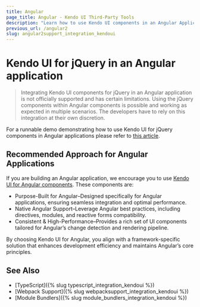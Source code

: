 ```yaml
---
title: Angular
page_title: Angular - Kendo UI Third-Party Tools
description: "Learn how to use Kendo UI components in an Angular Application."
previous_url: /angular2
slug: angular2support_integration_kendoui
---
```


# Kendo UI for jQuery in an Angular application

> Integrating Kendo UI components for jQuery in an Angular application is not officially supported and has certain limitations. Using the jQuery components within Angular components is possible and working as expected in multiple scenarios. The developers have to rely on this integration at their own discretion.

For a runnable demo demonstrating how to use Kendo UI for jQuery components in Angular applications please refer to [this article](https://www.telerik.com/kendo-angular-ui/components/framework/kendo-jquery).

## Recommended Approach for Angular Applications

If you are building an Angular application, we encourage you to use [Kendo UI for Angular components](https://www.telerik.com/kendo-angular-ui). These components are:

* Purpose-Built for Angular–Designed specifically for Angular applications, ensuring seamless integration and optimal performance.
* Native Angular Support–Leverage Angular best practices, including directives, modules, and reactive forms compatibility.
* Consistent & High-Performance–Provides a rich set of UI components tailored for Angular’s change detection and rendering pipeline.

By choosing Kendo UI for Angular, you align with a framework-specific solution that enhances development efficiency and maintains Angular’s core principles.

## See Also

* [TypeScript]({% slug typescript_integration_kendoui %})
* [Webpack Support]({% slug webpacksupport_integration_kendoui %})
* [Module Bundlers]({% slug module_bundlers_integration_kendoui %})

